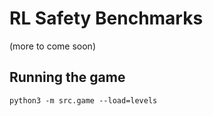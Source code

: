 # RL Safety Benchmarks

(more to come soon)

## Running the game

    python3 -m src.game --load=levels
